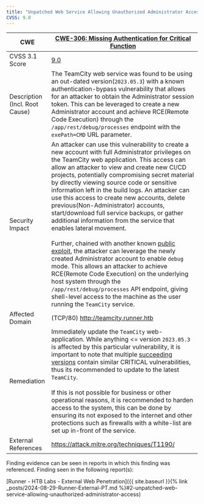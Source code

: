 ```yaml
---
title: "Unpatched Web Service Allowing Unauthorized Administrator Access"
CVSS: 9.0
---
```


| CWE                               | [CWE-306: Missing Authentication for Critical Function](https://cwe.mitre.org/data/definitions/306.html)                                                                                                                                                                                                                                                                                                                                                                                                                                                                                                                                                                                                                                                                                                                                                                                                                                                                                                                        |
| --------------------------------- | ------------------------------------------------------------------------------------------------------------------------------------------------------------------------------------------------------------------------------------------------------------------------------------------------------------------------------------------------------------------------------------------------------------------------------------------------------------------------------------------------------------------------------------------------------------------------------------------------------------------------------------------------------------------------------------------------------------------------------------------------------------------------------------------------------------------------------------------------------------------------------------------------------------------------------------------------------------------------------------------------------------------------------- |
| CVSS 3.1 Score                    | [9.0](https://nvd.nist.gov/vuln-metrics/cvss/v3-calculator?vector=AV:N/AC:L/PR:N/UI:N/S:U/C:H/I:L/A:H/E:H/RL:O/RC:C&version=3.1)                                                                                                                                                                                                                                                                                                                                                                                                                                                                                                                                                                                                                                                                                                                                                                                                                                                                                                |
| Description (Incl. Root<br>Cause) | The TeamCity web service was found to be using an out-dated version(`2023.05.3`) with a known authentication-bypass vulnerability that allows for an attacker to obtain the Administrator session token. This can be leveraged to create a new Administrator account and achieve RCE(Remote Code Execution) through the `/app/rest/debug/processes` endpoint with the `exePath=CMD` URL parameter.                                                                                                                                                                                                                                                                                                                                                                                                                                                                                                                                                                                                                              |
| Security Impact                   | An attacker can use this vulnerability to create a new account with full Administrator privileges on the TeamCity web application. This access can allow an attacker to view and create new CI/CD projects, potentially compromising secret material by directly viewing source code or sensitive information left in the build logs. An attacker can use this access to create new accounts, delete previous(Non-Administrator) accounts, start/download full service backups, or gather additional information from the service that enables lateral movement.<br><br>Further, chained with another known [public exploit](https://github.com/Zyad-Elsayed/CVE-2023-42793/blob/main/rce.py), the attacker can leverage the newly created Administrator account to enable `debug` mode. This allows an attacker to achieve RCE(Remote Code Execution) on the underlying host system through the `/app/rest/debug/processes` API endpoint, giving shell-level access to the machine as the user running the `TeamCity` service. |
| Affected Domain                   | (TCP/80) http://teamcity.runner.htb                                                                                                                                                                                                                                                                                                                                                                                                                                                                                                                                                                                                                                                                                                                                                                                                                                                                                                                                                                                             |
| Remediation                       | Immediately update the `TeamCity` web-application. While anything <= version `2023.05.3` is affected by this particular vulnerability, it is important to note that multiple [succeeding versions](https://www.cvedetails.com/vulnerability-list/vendor_id-15146/product_id-30795/Jetbrains-Teamcity.html) contain similar CRITICAL vulnerabilities, thus its recommended to update to the latest `TeamCity`.<br><br>If this is not possible for business or other operational reasons, it is recommended to harden access to the system, this can be done by ensuring its not exposed to the internet and other protections such as firewalls with a white-list are set up in-front of the service.                                                                                                                                                                                                                                                                                                                            |
| External References               | https://attack.mitre.org/techniques/T1190/                                                                                                                                                                                                                                                                                                                                                                                                                                                                                                                                                                                                                                                                                                                                                                                                                                                                                                                                                                                      |

Finding evidence can be seen in reports in which this finding was referenced. Finding seen in the following report(s):

[Runner - HTB Labs - External Web Penetration]({{ site.baseurl }}{% link _posts/2024-08-29-Runner-External-PT.md %}#2-unpatched-web-service-allowing-unauthorized-administrator-access)
